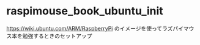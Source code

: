 # raspimouse_book_ubuntu_init
https://wiki.ubuntu.com/ARM/RaspberryPi のイメージを使ってラズパイマウス本を勉強するときのセットアップ
